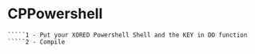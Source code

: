 # CPPowershell
```Steps:
`````1 - Put your XORED Powershell Shell and the KEY in DO function
`````2 - Compile
